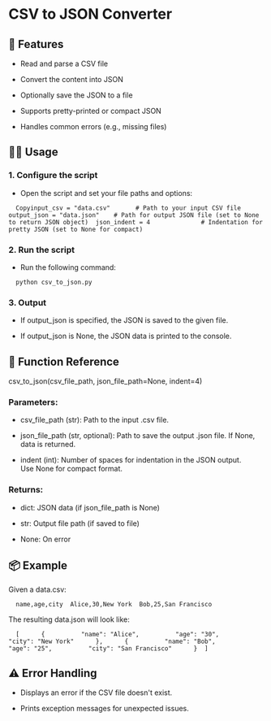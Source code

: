 CSV to JSON Converter
=====================

📁 Features
-----------

*   Read and parse a CSV file
    
*   Convert the content into JSON
    
*   Optionally save the JSON to a file
    
*   Supports pretty-printed or compact JSON
    
*   Handles common errors (e.g., missing files)
    

🧑‍💻 Usage
-----------

### 1\. Configure the script

*   Open the script and set your file paths and options:
    
`   Copyinput_csv = "data.csv"       # Path to your input CSV file  output_json = "data.json"    # Path for output JSON file (set to None to return JSON object)  json_indent = 4              # Indentation for pretty JSON (set to None for compact)   `

### 2\. Run the script

*   Run the following command:
    

`   python csv_to_json.py   `

### 3\. Output

*   If output\_json is specified, the JSON is saved to the given file.
    
*   If output\_json is None, the JSON data is printed to the console.
    

🔧 Function Reference
---------------------

csv\_to\_json(csv\_file\_path, json\_file\_path=None, indent=4)

### Parameters:

*   csv\_file\_path (str): Path to the input .csv file.
    
*   json\_file\_path (str, optional): Path to save the output .json file. If None, data is returned.
    
*   indent (int): Number of spaces for indentation in the JSON output. Use None for compact format.
    

### Returns:

*   dict: JSON data (if json\_file\_path is None)
    
*   str: Output file path (if saved to file)
    
*   None: On error
    

📦 Example
----------

Given a data.csv:

`   name,age,city  Alice,30,New York  Bob,25,San Francisco   `

The resulting data.json will look like:

`   [      {          "name": "Alice",          "age": "30",          "city": "New York"      },      {          "name": "Bob",          "age": "25",          "city": "San Francisco"      }  ]   `

⚠️ Error Handling
-----------------

*   Displays an error if the CSV file doesn't exist.
    
*   Prints exception messages for unexpected issues.
